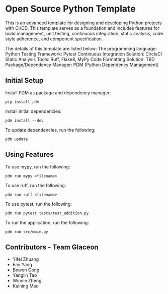 # Open Source Python Template
This is an advanced template for designing and developing Python projects with CI/CD. This template serves as a foundation and includes features for build management, unit testing, continuous integration, static analysis, code style adherence, and component specification. 

The details of this template are listed below: 
The programming language: Python
Testing Framework: Pytest
Continuous Integration Solution: CircleCI
Static Analysis Tools: Ruff, Flake8, MyPy
Code Formatting Solution: TBD 
Package/Dependency Manager: PDM (Python Dependency Management)

## Initial Setup
Install PDM as package and dependency manager:

    pip install pdm

Install initial dependencies:

    pdm install --dev
To update dependencies, run the following:

    pdm update

## Using Features
To use mypy, run the following:

    pdm run mypy <filename>

To use ruff, run the following: 

    pdm run ruff <filename>

To use pytest, run the following:

    pdm run pytest tests/test_addition.py

To run the application, run the following: 

    pdm run src/main.py

## Contributors - Team Glaceon
- Yifei Zhuang
- Fan Yang
- Bowen Gong
- Yanglin Tao
- Winnie Zheng
- Kaining Mao
